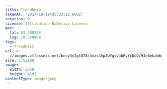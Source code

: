 ```yaml
---
title: Trondheim
takenAt: '2017-10-19T05:33:12.000Z'
rotation: 0
license: Attribution-NoDerivs License
geo:
  lat: 63.400238
  lng: 10.368808
tags:
  - Trondheim
url: >-
  //images.ctfassets.net/bncv3c2gt878/3vzs45p3UYgsVobPvYcDqO/94e3ebab64e9a011d45d58b5ca9204d2/trondheim_37117245783_o
size: 1752180
image:
  width: 2358
  height: 4192
contentType: image/jpeg
---
```


